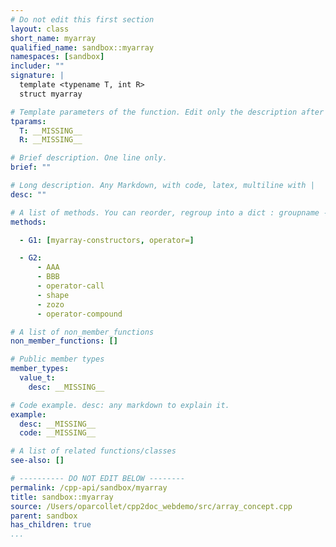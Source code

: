 ```yaml
---
# Do not edit this first section
layout: class
short_name: myarray
qualified_name: sandbox::myarray
namespaces: [sandbox]
includer: ""
signature: |
  template <typename T, int R>
  struct myarray

# Template parameters of the function. Edit only the description after the :
tparams:
  T: __MISSING__
  R: __MISSING__

# Brief description. One line only.
brief: ""

# Long description. Any Markdown, with code, latex, multiline with |
desc: ""

# A list of methods. You can reorder, regroup into a dict : groupname -> list
methods:

  - G1: [myarray-constructors, operator=]

  - G2:
      - AAA
      - BBB
      - operator-call
      - shape
      - zozo
      - operator-compound

# A list of non_member_functions
non_member_functions: []

# Public member types
member_types:
  value_t:
    desc: __MISSING__

# Code example. desc: any markdown to explain it.
example:
  desc: __MISSING__
  code: __MISSING__

# A list of related functions/classes
see-also: []

# ---------- DO NOT EDIT BELOW --------
permalink: /cpp-api/sandbox/myarray
title: sandbox::myarray
source: /Users/oparcollet/cpp2doc_webdemo/src/array_concept.cpp
parent: sandbox
has_children: true
...
```


